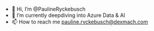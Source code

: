 - 👋 Hi, I’m @PaulineRyckebusch
- 👀 I’m currently deepdiving into Azure Data & AI 
- 📫 How to reach me pauline.ryckebusch@dexmach.com

<!---
PaulineRyckebusch/PaulineRyckebusch is a ✨ special ✨ repository because its `README.md` (this file) appears on your GitHub profile.
You can click the Preview link to take a look at your changes.
--->

